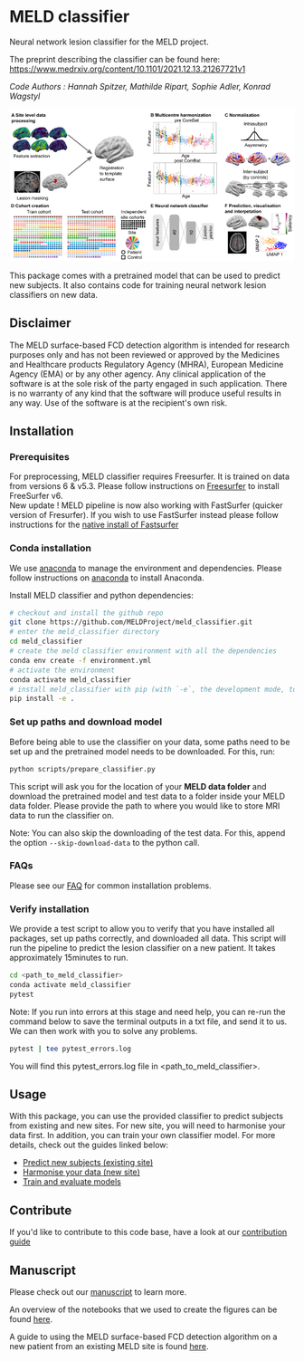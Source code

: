 # MELD classifier
Neural network lesion classifier for the MELD project.

The preprint describing the classifier can be found here:
https://www.medrxiv.org/content/10.1101/2021.12.13.21267721v1

*Code Authors : Hannah Spitzer, Mathilde Ripart, Sophie Adler, Konrad Wagstyl*

![overview](images/overview.png)

This package comes with a pretrained model that can be used to predict new subjects. It also contains code for training neural network lesion classifiers on new data.

## Disclaimer

The MELD surface-based FCD detection algorithm is intended for research purposes only and has not been reviewed or approved by the Medicines and Healthcare products Regulatory Agency (MHRA), European Medicine Agency (EMA) or by any other agency. Any clinical application of the software is at the sole risk of the party engaged in such application. There is no warranty of any kind that the software will produce useful results in any way. Use of the software is at the recipient's own risk.

## Installation

### Prerequisites
For preprocessing, MELD classifier requires Freesurfer. It is trained on data from versions 6 & v5.3. Please follow instructions on [Freesurfer](https://surfer.nmr.mgh.harvard.edu/fswiki/DownloadAndInstall) to install FreeSurfer v6. \
New update ! MELD pipeline is now also working with FastSurfer (quicker version of Fresurfer). If you wish to use FastSurfer instead please follow instructions for the [native install of Fastsurfer](https://github.com/Deep-MI/FastSurfer.git)

### Conda installation
We use [anaconda](https://docs.anaconda.com/anaconda/install/mac-os/) to manage the environment and dependencies. Please follow instructions on [anaconda](https://docs.anaconda.com/anaconda/install/mac-os/) to install Anaconda.

Install MELD classifier and python dependencies:
```bash
# checkout and install the github repo 
git clone https://github.com/MELDProject/meld_classifier.git
# enter the meld_classifier directory
cd meld_classifier
# create the meld classifier environment with all the dependencies 
conda env create -f environment.yml
# activate the environment
conda activate meld_classifier
# install meld_classifier with pip (with `-e`, the development mode, to allow changes in the code to be immediately visible in the installation)
pip install -e .
```

### Set up paths and download model
Before being able to use the classifier on your data, some paths need to be set up and the pretrained model needs to be downloaded. For this, run:
```bash
python scripts/prepare_classifier.py
```

This script will ask you for the location of your **MELD data folder** and download the pretrained model and test data to a folder inside your MELD data folder. Please provide the path to where you would like to store MRI data to run the classifier on.


Note: You can also skip the downloading of the test data. For this, append the option `--skip-download-data` to the python call.

### FAQs
Please see our [FAQ](FAQs.md) for common installation problems.

### Verify installation
We provide a test script to allow you to verify that you have installed all packages, set up paths correctly, and downloaded all data. This script will run the pipeline to predict the lesion classifier on a new patient. It takes approximately 15minutes to run.

```bash
cd <path_to_meld_classifier>
conda activate meld_classifier
pytest
```
Note: If you run into errors at this stage and need help, you can re-run the command below to save the terminal outputs in a txt file, and send it to us. We can then work with you to solve any problems.
  ```bash
  pytest | tee pytest_errors.log
  ```
  You will find this pytest_errors.log file in <path_to_meld_classifier>. 

## Usage
With this package, you can use the provided classifier to predict subjects from existing and new sites. For new site, you will need to harmonise your data first. In addition, you can train your own classifier model.
For more details, check out the guides linked below:
- [Predict new subjects (existing site)](Predict_on_new_patient.md)
- [Harmonise your data (new site)](Harmonisation_new_site.md)
- [Train and evaluate models](Training_and_evaluating_models.md)

## Contribute
If you'd like to contribute to this code base, have a look at our [contribution guide](DEVELOP.md)

## Manuscript
Please check out our [manuscript](https://www.medrxiv.org/content/10.1101/2021.12.13.21267721v1) to learn more.

An overview of the notebooks that we used to create the figures can be found [here](figure_notebooks.md).

A guide to using the MELD surface-based FCD detection algorithm on a new patient from an existing MELD site is found [here](https://docs.google.com/document/d/1TnUdH-p0mXII7aYa6OCxvcn-pnhMDGMOfXARxjK4S-M/edit?usp=sharing).

